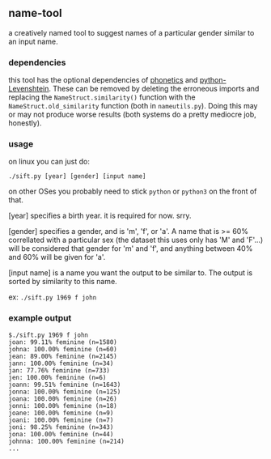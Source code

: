 ## name-tool
a creatively named tool to suggest  names of a particular gender similar to an input name.

### dependencies

this tool has the optional dependencies of  [phonetics](https://pypi.org/project/phonetics/) and [python-Levenshtein](https://pypi.org/project/python-Levenshtein/). These can be removed by deleting the erroneous imports and replacing the `NameStruct.similarity()` function with the `NameStruct.old_similarity` function (both in `nameutils.py`). Doing this may or may not produce worse results (both systems do a pretty mediocre job, honestly).

### usage

on linux you can just do:

`./sift.py [year] [gender] [input name]`

on other OSes you probably need to stick `python` or `python3` on the front of that.

[year] specifies a birth year. it is required for now. srry.

[gender] specifies a gender, and is 'm', 'f', or 'a'. A name that is >= 60% correllated with a particular sex (the dataset this uses only has 'M' and 'F'...) will be considered that gender for 'm' and 'f', and anything between 40% and 60% will be given for 'a'.

[input name] is a name you want the output to be similar to. The output is sorted by similarity to this name.

ex: `./sift.py 1969 f john`

### example output

```
$./sift.py 1969 f john
joan: 99.11% feminine (n=1580)
johna: 100.00% feminine (n=60)
jean: 89.00% feminine (n=2145)
jann: 100.00% feminine (n=34)
jan: 77.76% feminine (n=733)
jen: 100.00% feminine (n=6)
joann: 99.51% feminine (n=1643)
jonna: 100.00% feminine (n=125)
joana: 100.00% feminine (n=26)
jonni: 100.00% feminine (n=18)
joane: 100.00% feminine (n=9)
joani: 100.00% feminine (n=7)
joni: 98.25% feminine (n=343)
jona: 100.00% feminine (n=44)
johnna: 100.00% feminine (n=214)
...
```

